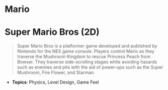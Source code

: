# Mario

# Super Mario Bros (2D)

> Super Mario Bros is a platformer game developed and published by Nintendo for the NES game console. Players control Mario as they traverse the Mushroom Kingdom to rescue Princess Peach from Bowser. They traverse side-scrolling stages while avoiding hazards such as enemies and pits with the aid of power-ups such as the Super Mushroom, Fire Flower, and Starman.

- **Topics**: Physics, Level Design, Game Feel
